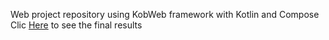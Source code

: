 Web project repository using KobWeb framework with Kotlin and Compose 
Clic [Here](https://portfolio-esau.onrender.com/) to see the final results
